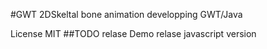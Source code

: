 #GWT 2DSkeltal bone animation
developping GWT/Java

License MIT
##TODO
relase Demo
relase javascript version